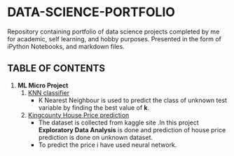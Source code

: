 # DATA-SCIENCE-PORTFOLIO

Repository containing portfolio of data science projects completed by me for academic, self learning, and hobby purposes. Presented in the form of iPython Notebooks, and  markdown files.

## TABLE OF CONTENTS

1. **ML Micro Project**
    1. [KNN classifier](https://github.com/prafullnayan/DATA-SCIENCE-PORTFOLIO/tree/master/ML%20Micro%20Projects)
        * K Nearest Neighbour is used to predict the class of unknown test variable by finding the best value of **k**.
    2. [Kingcounty House Price prediction](https://github.com/prafullnayan/DATA-SCIENCE-PORTFOLIO/blob/master/ML%20Micro%20Projects/kingcounty_houseprice%20prediction%20by%20neural%20network.ipynb)    
        * The dataset is collected from kaggle site .In this project **Exploratory Data Analysis** is done and prediction of house price prediction is done on unknown dataset.
        * To predict the price i have used neural network.
